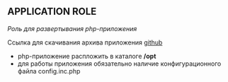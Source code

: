 ## APPLICATION ROLE

*Роль для развертывания php-приложения*

Ссылка для скачивания архива приложения [github](https://github.com/jrgp/linfo/archive/refs/tags/v4.0.6.tar.gz)


- php-приложение распложить в каталоге **/opt**
- для работы приложения обязательно наличие конфигурационного файла config.inc.php
